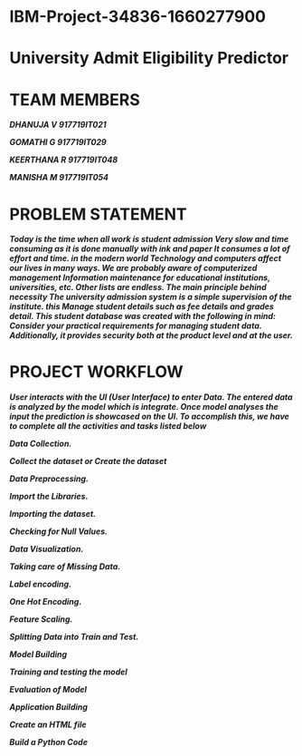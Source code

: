 # IBM-Project-34836-1660277900 #
# University Admit Eligibility Predictor #
# TEAM MEMBERS
**_DHANUJA V 917719IT021_** 

**_GOMATHI G 917719IT029_**

**_KEERTHANA R 917719IT048_**

**_MANISHA M 917719IT054_**

# PROBLEM STATEMENT 
**_Today is the time when all work is student admission Very slow and time consuming as it is done manually with ink and paper It consumes a lot of effort and time. in the modern world Technology and computers affect our lives in many ways. We are probably aware of computerized management Information maintenance for educational institutions, universities, etc. Other lists are endless. The main principle behind necessity The university admission system is a simple supervision of the institute. this Manage student details such as fee details and grades detail. This student database was created with the following in mind: Consider your practical requirements for managing student data. Additionally, it provides security both at the product level and at the user._**

# PROJECT WORKFLOW
**_User interacts with the UI (User Interface) to enter Data. The entered data is analyzed by the model which is integrate. Once model analyses the input the prediction is showcased on the UI. To accomplish this, we have to complete all the activities and tasks listed below_**

**_Data Collection._**

**_Collect the dataset or Create the dataset_**

**_Data Preprocessing._**

**_Import the Libraries._**

**_Importing the dataset._**

**_Checking for Null Values._**

**_Data Visualization._**

**_Taking care of Missing Data._**

**_Label encoding._**

**_One Hot Encoding._**

**_Feature Scaling._**

**_Splitting Data into Train and Test._**

**_Model Building_**

**_Training and testing the model_**

**_Evaluation of Model_**

**_Application Building_**

**_Create an HTML file_**

**_Build a Python Code_**
